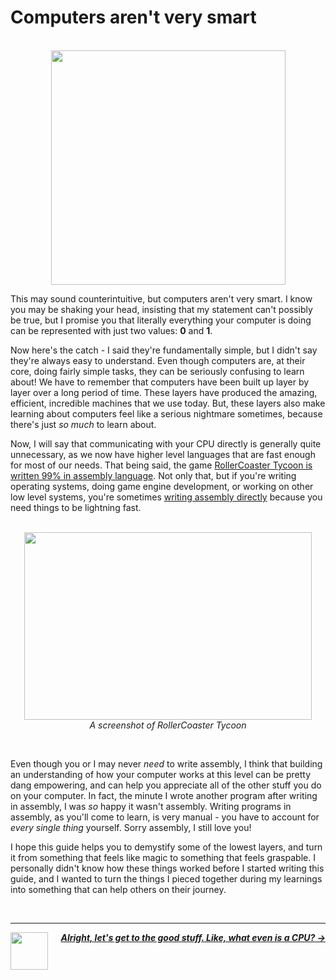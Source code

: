 # Computers aren't very smart

<p align="center">
  <br />
  <img width="375" src="https://cloud-a2erelxdf-hack-club-bot.vercel.app/0computer.png" />
</p>

This may sound counterintuitive, but computers aren't very smart. I know you may be shaking your head, insisting that my statement can't possibly be true, but I promise you that literally everything your computer is doing can be represented with just two values: **0** and **1**.

Now here's the catch - I said they're fundamentally simple, but I didn't say they're always easy to understand. Even though computers are, at their core, doing fairly simple tasks, they can be seriously confusing to learn about! We have to remember that computers have been built up layer by layer over a long period of time. These layers have produced the amazing, efficient, incredible machines that we use today. But, these layers also make learning about computers feel like a serious nightmare sometimes, because there's just *so much* to learn about.

Now, I will say that communicating with your CPU directly is generally quite unnecessary, as we now have higher level languages that are fast enough for most of our needs. That being said, the game [RollerCoaster Tycoon is written 99% in assembly language](https://en.wikipedia.org/wiki/RollerCoaster_Tycoon_(video_game)#:~:text=Sawyer%20wrote%2099%25%20of%20the,%2C%20rendering%2C%20and%20paint%20programs.). Not only that, but if you're writing operating systems, doing game engine development, or working on other low level systems, you're sometimes [writing assembly directly](https://www.youtube.com/watch?v=rX0ItVEVjHc) because you need things to be lightning fast.

<p align="center">
  <br />
  <img width="460" height="300" src="https://cloud-ck0ojs3qv-hack-club-bot.vercel.app/0image.png">
  <br />
  <span>
    <em>
      A screenshot of RollerCoaster Tycoon
    </em>
  </span>
</p>
<br />

Even though you or I may never _need_ to write assembly, I think that building an understanding of how your computer works at this level can be pretty dang empowering, and can help you appreciate all of the other stuff you do on your computer. In fact, the minute I wrote another program after writing in assembly, I was _so_ happy it wasn't assembly. Writing programs in assembly, as you'll come to learn, is very manual - you have to account for _every single thing_ yourself. Sorry assembly, I still love you!

I hope this guide helps you to demystify some of the lowest layers, and turn it from something that feels like magic to something that feels graspable. I personally didn't know how these things worked before I started writing this guide, and I wanted to turn the things I pieced together during my learnings into something that can help others on their journey.

<br />

---

<a href="/guide/table-of-contents.md">
  <picture>
    <source media="(prefers-color-scheme: dark)" srcset="https://cloud-5aq8uo1rv-hack-club-bot.vercel.app/0backd.png">
    <img align="left" width="60" src="https://cloud-5v3nvbscw-hack-club-bot.vercel.app/0backl.png" />
  </picture>
</a>

<p align="right">
  <em>
    <b>
      <a href="/guide/cpu/cpu.md">
        Alright, let's get to the good stuff. Like, what even is a CPU? →
      </a>
    </b>
  </em>
</p>
